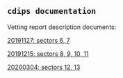 ## `cdips documentation`

Vetting report description documents:

[20191127: sectors 6, 7](/cdips_documentation/20191127_vetting_report_description_document.pdf)

[20191215: sectors 8, 9, 10, 11](/cdips_documentation/20191215_vetting_report_description_document.pdf)

[20200304: sectors 12, 13](/cdips_documentation/20200304_vetting_report_description_document.pdf)
